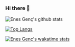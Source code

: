 ### Hi there 👋

![Enes Genç's github stats](https://github-readme-stats.vercel.app/api?username=RedS-DEV&show_icons=true&count_private=true&theme=tokyonight)



[![Top Langs](https://github-readme-stats.vercel.app/api/top-langs/?username=RedS-DEV&langs_count=10&layout=compact)](https://github.com/RedS-DEV/)



[![Enes Genç's wakatime stats](https://github-readme-stats.vercel.app/api/wakatime?username=RedS)](https://wakatime.com/@RedS)




<!--
**RedS-DEV/RedS-DEV** is a ✨ _special_ ✨ repository because its `README.md` (this file) appears on your GitHub profile.

Here are some ideas to get you started:

- 🔭 I’m currently working on ...
- 🌱 I’m currently learning ...
- 👯 I’m looking to collaborate on ...
- 🤔 I’m looking for help with ...
- 💬 Ask me about ...
- 📫 How to reach me: ...
- 😄 Pronouns: ...
- ⚡ Fun fact: ...
-->
